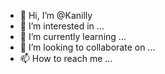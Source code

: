 - 👋 Hi, I’m @Kanilly
- 👀 I’m interested in ...
- 🌱 I’m currently learning ...
- 💞️ I’m looking to collaborate on ...
- 📫 How to reach me ...

<!---
Kanilly/Kanilly is a ✨ special ✨ repository because its `README.md` (this file) appears on your GitHub profile.
You can click the Preview link to take a look at your changes.
--->

